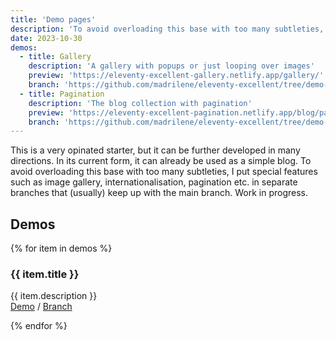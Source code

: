 ```yaml
---
title: 'Demo pages'
description: 'To avoid overloading this base with too many subtleties, I store special features in separate branches that (usually) keep up with the main branch.'
date: 2023-10-30
demos:
  - title: Gallery
    description: 'A gallery with popups or just looping over images'
    preview: 'https://eleventy-excellent-gallery.netlify.app/gallery/'
    branch: 'https://github.com/madrilene/eleventy-excellent/tree/demo-gallery'
  - title: Pagination
    description: 'The blog collection with pagination'
    preview: 'https://eleventy-excellent-pagination.netlify.app/blog/page-1/'
    branch: 'https://github.com/madrilene/eleventy-excellent/tree/demo-pagination'
---
```


This is a very opinated starter, but it can be further developed in many directions. In its current form, it can already be used as a simple blog. To avoid overloading this base with too many subtleties, I put special features such as image gallery, internationalisation, pagination etc. in separate branches that (usually) keep up with the main branch.
Work in progress.

## Demos

{% for item in demos %}

   <h3>{{ item.title }}</h3>
   <p>{{ item.description }} <br /><a href="{{ item.preview }}">Demo</a> / <a href="{{ item.branch }}">Branch</a></p>

{% endfor %}

